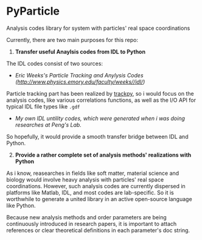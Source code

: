 # PyParticle
Analysis codes library for system with particles' real space coordinations


Currently, there are two main purposes for this repo:

1. **Transfer useful Anaylsis codes from IDL to Python** 

The IDL codes consist of two sources:

- *Eric Weeks's Particle Tracking and Anylysis Codes (http://www.physics.emory.edu/faculty/weeks//idl/)*

Particle tracking part has been realized by [trackpy](http://soft-matter.github.io/trackpy/v0.4.2/), so i would focus on the analysis codes, like various correlations functions, as well as the I/O API for typical IDL file types like `.gdf`

- *My own IDL untility codes, which were generated when i was doing researches at Peng's Lab.*

So hopefully, it would provide a smooth transfer bridge between IDL and Python.


2. **Provide a rather complete set of analysis methods' realizations with Python**

As i know, reasearches in fields like soft matter, material science and biology would involve heavy analysis with particles' real space coordinations. However, such analysis codes are currently dispersed in platforms like Matlab, IDL, and most codes are lab-specific. So it is worthwhile to generate a united library in an active open-source language like Python. 

Because new analysis methods and order parameters are being continuously introduced in research papers, it is important to attach references or clear theoretical definitions in each parameter's doc string. 
